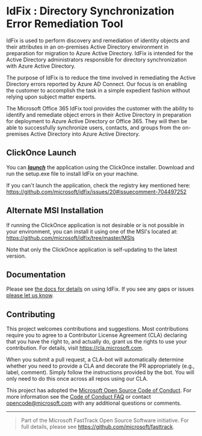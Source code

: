 # IdFix : Directory Synchronization Error Remediation Tool

IdFix is used to perform discovery and remediation of identity objects and their attributes in an on-premises Active Directory environment in preparation for migration to Azure Active Directory. IdFix is intended for the Active Directory administrators responsible for directory synchronization with Azure Active Directory.

The purpose of IdFix is to reduce the time involved in remediating the Active Directory errors reported by Azure AD Connect. Our focus is on enabling the customer to accomplish the task in a simple expedient fashion without relying upon subject matter experts. 

The Microsoft Office 365 IdFix tool provides the customer with the ability to identify and remediate object errors in their Active Directory in preparation for deployment to Azure Active Directory or Office 365. They will then be able to successfully synchronize users, contacts, and groups from the on-premises Active Directory into Azure Active Directory.

## ClickOnce Launch

You can _**[launch](https://raw.githubusercontent.com/Microsoft/idfix/master/publish/setup.exe)**_ the application using the ClickOnce installer. Download and run the setup.exe file to install IdFix on your machine.

If you can't launch the application, check the registry key mentioned here: https://github.com/microsoft/idfix/issues/20#issuecomment-704497252

## Alternate MSI Installation

If running the ClickOnce application is not desirable or is not possible in your environment, you can install it using one of the MSI's located at: https://github.com/microsoft/idfix/tree/master/MSIs

Note that only the ClickOnce application is self-updating to the latest version.

## Documentation

Please see [the docs for details](https://microsoft.github.io/idfix) on using IdFix. If you see any gaps or issues [please let us know](https://github.com/microsoft/idfix/issues).

## Contributing

This project welcomes contributions and suggestions.  Most contributions require you to agree to a
Contributor License Agreement (CLA) declaring that you have the right to, and actually do, grant us
the rights to use your contribution. For details, visit https://cla.microsoft.com.

When you submit a pull request, a CLA-bot will automatically determine whether you need to provide
a CLA and decorate the PR appropriately (e.g., label, comment). Simply follow the instructions
provided by the bot. You will only need to do this once across all repos using our CLA.

This project has adopted the [Microsoft Open Source Code of Conduct](https://opensource.microsoft.com/codeofconduct/).
For more information see the [Code of Conduct FAQ](https://opensource.microsoft.com/codeofconduct/faq/) or
contact [opencode@microsoft.com](mailto:opencode@microsoft.com) with any additional questions or comments.


-----
> Part of the Microsoft FastTrack Open Source Software initiative. For full details, please see https://github.com/microsoft/fasttrack.

